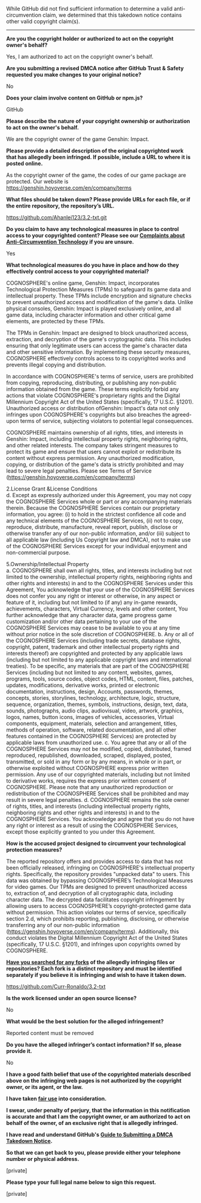 While GitHub did not find sufficient information to determine a valid anti-circumvention claim, we determined that this takedown notice contains other valid copyright claim(s).

---

**Are you the copyright holder or authorized to act on the copyright owner's behalf?**

Yes, I am authorized to act on the copyright owner's behalf.

**Are you submitting a revised DMCA notice after GitHub Trust & Safety requested you make changes to your original notice?**

No

**Does your claim involve content on GitHub or npm.js?**

GitHub

**Please describe the nature of your copyright ownership or authorization to act on the owner's behalf.**

We are the copyright owner of the game Genshin: Impact.

**Please provide a detailed description of the original copyrighted work that has allegedly been infringed. If possible, include a URL to where it is posted online.**

As the copyright owner of the game, the codes of our game package are protected. Our website is https://genshin.hoyoverse.com/en/company/terms

**What files should be taken down? Please provide URLs for each file, or if the entire repository, the repository’s URL.**

https://github.com/Ahanlei123/3.2-txt.git

**Do you claim to have any technological measures in place to control access to your copyrighted content? Please see our <a href="https://docs.github.com/articles/guide-to-submitting-a-dmca-takedown-notice#complaints-about-anti-circumvention-technology">Complaints about Anti-Circumvention Technology</a> if you are unsure.**

Yes

**What technological measures do you have in place and how do they effectively control access to your copyrighted material?**

COGNOSPHERE's online game, Genshin: Impact, incorporates Technological Protection Measures (TPMs) to safeguard its game data and intellectual property. These TPMs include encryption and signature checks to prevent unauthorized access and modification of the game's data. Unlike physical consoles, Genshin: Impact is played exclusively online, and all game data, including character information and other critical game elements, are protected by these TPMs.

The TPMs in Genshin: Impact are designed to block unauthorized access, extraction, and decryption of the game's cryptographic data. This includes ensuring that only legitimate users can access the game's character data and other sensitive information. By implementing these security measures, COGNOSPHERE effectively controls access to its copyrighted works and prevents illegal copying and distribution.

In accordance with COGNOSPHERE's terms of service, users are prohibited from copying, reproducing, distributing, or publishing any non-public information obtained from the game. These terms explicitly forbid any actions that violate COGNOSPHERE's proprietary rights and the Digital Millennium Copyright Act of the United States (specifically, 17 U.S.C. §1201). Unauthorized access or distribution ofGenshin: Impact's data not only infringes upon COGNOSPHERE's copyrights but also breaches the agreed-upon terms of service, subjecting violators to potential legal consequences.

COGNOSPHERE maintains ownership of all rights, titles, and interests in Genshin: Impact, including intellectual property rights, neighboring rights, and other related interests. The company takes stringent measures to protect its game and ensure that users cannot exploit or redistribute its content without express permission. Any unauthorized modification, copying, or distribution of the game's data is strictly prohibited and may lead to severe legal penalties.
Please see Terms of Service (https://genshin.hoyoverse.com/en/company/terms)

2.License Grant &License Conditions  
d. Except as expressly authorized under this Agreement, you may not copy the COGNOSPHERE Services whole or part or any accompanying materials therein. Because the COGNOSPHERE Services contain our proprietary information, you agree: (i) to hold in the strictest confidence all code and any technical elements of the COGNOSPHERE Services, (ii) not to copy, reproduce, distribute, manufacture, reveal report, publish, disclose or otherwise transfer any of our non-public information, and/or (iii) subject to all applicable law (including Us Copyright law and DMCA), not to make use of the COGNOSPHERE Services except for your individual enjoyment and non-commercial purpose.

5.Ownership/Intellectual Property  
a. COGNOSPHERE shall own all rights, titles, and interests including but not limited to the ownership, intellectual property rights, neighboring rights and other rights and interests) in and to the COGNOSPHERE Services under this Agreement, You acknowledge that your use of the COGNOSPHERE Services does not confer you any right or interest or otherwise, in any aspect or feature of it, including but not limited to (if any) any in-game rewards, achievements, characters, Virtual Currency, levels and other content, You further acknowledge that any character data, game progress game customization and/or other data pertaining to your use of the COGNOSPHERE Services may cease to be available to you at any time without prior notice in the sole discretion of COGNOSPHERE. b. Any or all of the COGNOSPHERE Services (including trade secrets, database rights, copyright, patent, trademark and other intellectual property rights and interests thereof) are copyrighted and protected by any applicable laws (including but not limited to any applicable copyright laws and international treaties). To be specific, any materials that are part of the COGNOSPHERE Services (including but not limited to any content, websites, games, programs, tools, source codes, object codes, HTML, content, files, patches, updates, modifications, derivative works, printed or electronic documentation, instructions, design, Accounts, passwords, themes, concepts, stories, storylines, technology, architecture, logic, structure, sequence, organization, themes, symbols, instructions, design, text, data, sounds, photographs, audio clips, audiovisual, video, artwork, graphics, logos, names, button icons, images of vehicles, accessories, Virtual components, equipment, materials, selection and arrangement, titles, methods of operation, software, related documentation, and all other features contained in the COGNOSPHERE Services) are protected by applicable laws from unauthorized use. c. You agree that any or all of the COGNOSPHERE Services may not be modified, copied, distributed, framed reproduced, republished, downloaded, scraped, displayed, posted, transmitted, or sold in any form or by any means, in whole or in part, or otherwise exploited without COGNOSPHERE express prior written permission. Any use of our copyrighted materials, including but not limited to derivative works, requires the express prior written consent of COGNOSPHERE. Please note that any unauthorized reproduction or redistribution of the COGNOSPHERE Services shall be prohibited and may result in severe legal penalties. d. COGNOSPHERE remains the sole owner of rights, titles, and interests (including intellectual property rights, neighboring rights and other rights and interests) in and to the COGNOSPHERE Services. You acknowledge and agree that you do not have any right or interest as a result of using the COGNOSPHERE Services, except those explicitly granted to you under this Agreement.

**How is the accused project designed to circumvent your technological protection measures?**

The reported repository offers and provides access to data that has not been officially released, infringing on COGNOSPHERE's intellectual property rights. Specifically, the repository provides "unpacked data" to users. This data was obtained by bypassing COGNOSPHERE’s Technological Measures for video games. Our TPMs are designed to prevent unauthorized access to, extraction of, and decryption of all cryptographic data, including character data. The decrypted data facilitates copyright infringement by allowing users to access COGNOSPHERE’s copyright-protected game data without permission. This action violates our terms of service, specifically section 2.d, which prohibits reporting, publishing, disclosing, or otherwise transferring any of our non-public information (https://genshin.hoyoverse.com/en/company/terms). Additionally, this conduct violates the Digital Millennium Copyright Act of the United States (specifically, 17 U.S.C. §1201), and infringes upon copyrights owned by COGNOSPHERE.

**<a href="https://docs.github.com/articles/dmca-takedown-policy#b-what-about-forks-or-whats-a-fork">Have you searched for any forks</a> of the allegedly infringing files or repositories? Each fork is a distinct repository and must be identified separately if you believe it is infringing and wish to have it taken down.**

https://github.com/Curr-Ronaldo/3.2-txt

**Is the work licensed under an open source license?**

No

**What would be the best solution for the alleged infringement?**

Reported content must be removed

**Do you have the alleged infringer’s contact information? If so, please provide it.**

No

**I have a good faith belief that use of the copyrighted materials described above on the infringing web pages is not authorized by the copyright owner, or its agent, or the law.**

**I have taken <a href="https://www.lumendatabase.org/topics/22">fair use</a> into consideration.**

**I swear, under penalty of perjury, that the information in this notification is accurate and that I am the copyright owner, or am authorized to act on behalf of the owner, of an exclusive right that is allegedly infringed.**

**I have read and understand GitHub's <a href="https://docs.github.com/articles/guide-to-submitting-a-dmca-takedown-notice/">Guide to Submitting a DMCA Takedown Notice</a>.**

**So that we can get back to you, please provide either your telephone number or physical address.**

[private]

**Please type your full legal name below to sign this request.**

[private]
